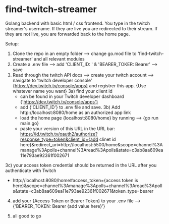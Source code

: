 # find-twitch-streamer
Golang backend with basic html / css frontend. You type in the twitch streamer's username. If they are live you are redirected to their stream. If they are not live, you are forwarded back to the home page.

Setup:

1) Clone the repo in an empty folder  --> change go.mod file to 'find-twitch-streamer' and all relevant modules
2) Create a .env file --> add 'CLIENT_ID: ' & 'BEARER_TOKER: Bearer' --> save
3) Read through the twitch API docs  --> create your twitch account --> navigate to 'twitch developer console' {https://dev.twitch.tv/console/apps} and registrer this app. {Use whatever name you want}
  3a) find your client id
    - can be found in your Twitch developer dashboard {'https://dev.twitch.tv/console/apps'}
    - add {'CLIENT_ID'} to .env file and save.
  3b) Add http://localhost:8080/home as an authorized app link
   - load the home page {localhost:8080/home} by running --> {go run main.go}
   - paste your version of this URL in the URL bar: 
   https://id.twitch.tv/oauth2/authorize?response_type=token&client_id={add clinet id here}&redirect_uri=http://localhost:5500/home&scope=channel%3Amanage%3Apolls+channel%3Aread%3Apolls&state=c3ab8aa609ea11e793ae92361f002671
   
  3c) your access token credential should be returned in the URL after you authenticate with Twitch
  - http://localhost:8080/home#access_token={access token is here}&scope=channel%3Amanage%3Apolls+channel%3Aread%3Apolls&state=c3ab8aa609ea11e793ae92361f002671&token_type=bearer

4) add your {Access Token or Bearer Token} to your .env file --> {'BEARER_TOKEN: Bearer {add value here}'}

5) all good to go




